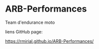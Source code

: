 # ARB-Performances

Team d'endurance moto

liens GitHub page:

https://rmirial.github.io/ARB-Performances/

